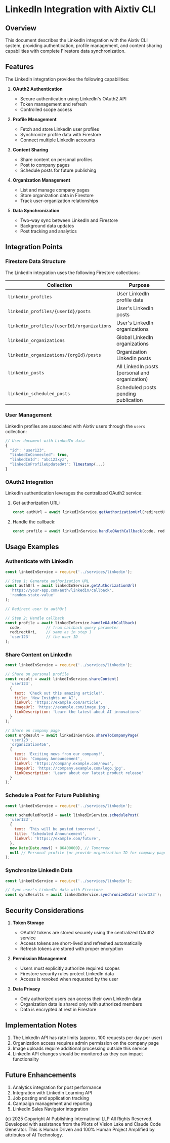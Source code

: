 # LinkedIn Integration with Aixtiv CLI

## Overview

This document describes the LinkedIn integration with the Aixtiv CLI system, providing authentication, profile management, and content sharing capabilities with complete Firestore data synchronization.

## Features

The LinkedIn integration provides the following capabilities:

1. **OAuth2 Authentication**
   - Secure authentication using LinkedIn's OAuth2 API
   - Token management and refresh
   - Controlled scope access

2. **Profile Management**
   - Fetch and store LinkedIn user profiles
   - Synchronize profile data with Firestore
   - Connect multiple LinkedIn accounts

3. **Content Sharing**
   - Share content on personal profiles
   - Post to company pages
   - Schedule posts for future publishing

4. **Organization Management**
   - List and manage company pages
   - Store organization data in Firestore
   - Track user-organization relationships

5. **Data Synchronization**
   - Two-way sync between LinkedIn and Firestore
   - Background data updates
   - Post tracking and analytics

## Integration Points

### Firestore Data Structure

The LinkedIn integration uses the following Firestore collections:

| Collection | Purpose |
|------------|---------|
| `linkedin_profiles` | User LinkedIn profile data |
| `linkedin_profiles/{userId}/posts` | User's LinkedIn posts |
| `linkedin_profiles/{userId}/organizations` | User's LinkedIn organizations |
| `linkedin_organizations` | Global LinkedIn organizations |
| `linkedin_organizations/{orgId}/posts` | Organization LinkedIn posts |
| `linkedin_posts` | All LinkedIn posts (personal and organization) |
| `linkedin_scheduled_posts` | Scheduled posts pending publication |

### User Management

LinkedIn profiles are associated with Aixtiv users through the `users` collection:

```javascript
// User document with LinkedIn data
{
  "id": "user123",
  "linkedInConnected": true,
  "linkedInId": "abc123xyz",
  "linkedInProfileUpdatedAt": Timestamp(...)
}
```

### OAuth2 Integration

LinkedIn authentication leverages the centralized OAuth2 service:

1. Get authorization URL:
   ```javascript
   const authUrl = await linkedInService.getAuthorizationUrl(redirectUri);
   ```

2. Handle the callback:
   ```javascript
   const profile = await linkedInService.handleOAuthCallback(code, redirectUri, userId);
   ```

## Usage Examples

### Authenticate with LinkedIn

```javascript
const linkedInService = require('../services/linkedin');

// Step 1: Generate authorization URL
const authUrl = await linkedInService.getAuthorizationUrl(
  'https://your-app.com/auth/linkedin/callback',
  'random-state-value'
);

// Redirect user to authUrl

// Step 2: Handle callback
const profile = await linkedInService.handleOAuthCallback(
  code,           // from callback query parameter
  redirectUri,    // same as in step 1
  'user123'       // the user ID
);
```

### Share Content on LinkedIn

```javascript
const linkedInService = require('../services/linkedin');

// Share on personal profile
const result = await linkedInService.shareContent(
  'user123',
  {
    text: 'Check out this amazing article!',
    title: 'New Insights on AI',
    linkUrl: 'https://example.com/article',
    imageUrl: 'https://example.com/image.jpg',
    linkDescription: 'Learn the latest about AI innovations'
  }
);

// Share on company page
const orgResult = await linkedInService.shareToCompanyPage(
  'user123',
  'organization456',
  {
    text: 'Exciting news from our company!',
    title: 'Company Announcement',
    linkUrl: 'https://company.example.com/news',
    imageUrl: 'https://company.example.com/logo.jpg',
    linkDescription: 'Learn about our latest product release'
  }
);
```

### Schedule a Post for Future Publishing

```javascript
const linkedInService = require('../services/linkedin');

const scheduledPostId = await linkedInService.schedulePost(
  'user123',
  {
    text: 'This will be posted tomorrow!',
    title: 'Scheduled Announcement',
    linkUrl: 'https://example.com/future',
  },
  new Date(Date.now() + 86400000), // Tomorrow
  null // Personal profile (or provide organization ID for company page)
);
```

### Synchronize LinkedIn Data

```javascript
const linkedInService = require('../services/linkedin');

// Sync user's LinkedIn data with Firestore
const syncResults = await linkedInService.synchronizeData('user123');
```

## Security Considerations

1. **Token Storage**
   - OAuth2 tokens are stored securely using the centralized OAuth2 service
   - Access tokens are short-lived and refreshed automatically
   - Refresh tokens are stored with proper encryption

2. **Permission Management**
   - Users must explicitly authorize required scopes
   - Firestore security rules protect LinkedIn data
   - Access is revoked when requested by the user

3. **Data Privacy**
   - Only authorized users can access their own LinkedIn data
   - Organization data is shared only with authorized members
   - Data is encrypted at rest in Firestore

## Implementation Notes

1. The LinkedIn API has rate limits (approx. 100 requests per day per user)
2. Organization access requires admin permission on the company page
3. Image uploads require additional processing outside this service
4. LinkedIn API changes should be monitored as they can impact functionality

## Future Enhancements

1. Analytics integration for post performance
2. Integration with LinkedIn Learning API
3. Job posting and application tracking
4. Campaign management and reporting
5. LinkedIn Sales Navigator integration

(c) 2025 Copyright AI Publishing International LLP All Rights Reserved.
Developed with assistance from the Pilots of Vision Lake and
Claude Code Generator. This is Human Driven and 100% Human Project
Amplified by attributes of AI Technology.
